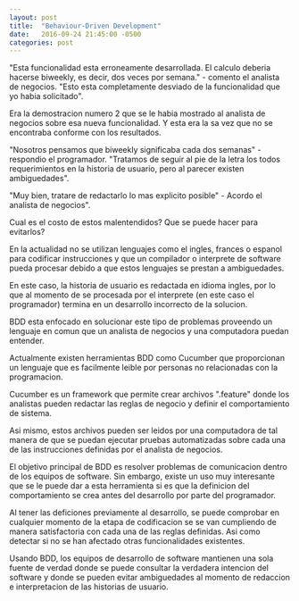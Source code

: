 ```yaml
---
layout: post
title:  "Behaviour-Driven Development"
date:   2016-09-24 21:45:00 -0500
categories: post
---
```


"Esta funcionalidad esta erroneamente desarrollada. El calculo deberia
hacerse biweekly, es decir, dos veces por semana." - comento el analista
de negocios. "Esto esta completamente desviado de la funcionalidad que yo
habia solicitado".

Era la demostracion numero 2 que se le habia mostrado al analista de
negocios sobre esa nueva funcionalidad. Y esta era la sa vez que no se 
encontraba conforme con los resultados.

"Nosotros pensamos que biweekly significaba cada dos semanas" - 
respondio el programador. "Tratamos de seguir al pie de la letra los todos
requerimientos en la historia de usuario, pero al parecer existen
ambiguedades".
 
"Muy bien, tratare de redactarlo lo mas explicito posible" - Acordo el
analista de negocios".

Cual es el costo de estos malentendidos? Que se puede hacer para
evitarlos?

En la actualidad no se utilizan lenguajes como el ingles,
frances o espanol para codificar instrucciones y que un compilador o
interprete de software pueda procesar debido a que estos 
lenguajes se prestan a ambiguedades.

En este caso, la historia de usuario es redactada en idioma ingles, por
lo que al momento de se procesada por el interprete (en este caso el
programador) termina en un desarrollo incorrecto de la solucion.

BDD esta enfocado en solucionar este tipo de problemas proveendo un lenguaje
en comun que un analista de negocios y una computadora puedan entender.

Actualmente existen herramientas BDD como Cucumber que proporcionan
un lenguaje que es facilmente leible por personas no relacionadas
con la programacion.

Cucumber es un framework que permite crear archivos ".feature" donde los
analistas pueden redactar las reglas de negocio y definir el 
comportamiento de sistema.

Asi mismo, estos archivos pueden ser leidos por una computadora
de tal manera de que se puedan ejecutar pruebas automatizadas sobre
cada una de las instrucciones definidas por el analista de negocios.

El objetivo principal de BDD es resolver problemas de comunicacion dentro
de los equipos de software. Sin embargo, existe un uso muy interesante
que se le puede dar a esta herramienta si es que la definicion del
comportamiento se crea antes del desarrollo por parte del programador.

Al tener las deficiones previamente al desarrollo, se puede comprobar
en cualquier momento de la etapa de codificacion se se van cumpliendo
de manera satisfactoria con cada una de las reglas definidas. Asi como 
detectar si no se han afectado otras funcionalidades existentes.

Usando BDD, los equipos de desarrollo de software mantienen una sola
fuente de verdad donde se puede consultar la verdadera intencion
del software y donde se pueden evitar ambiguedades al momento de 
redaccion e interpretacion de las historias de usuario.